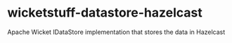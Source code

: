 wicketstuff-datastore-hazelcast
===========================

Apache Wicket IDataStore implementation that stores the data in Hazelcast
